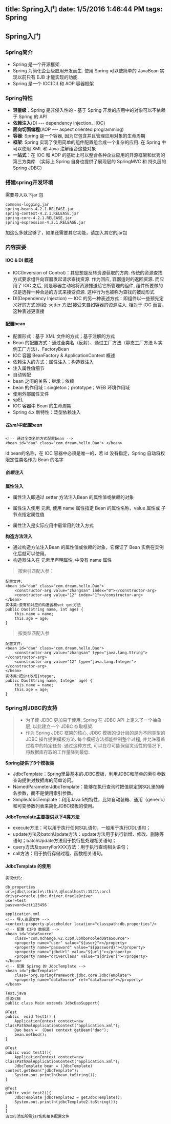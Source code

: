 title: Spring入门
date: 1/5/2016 1:46:44 PM 
tags: Spring
---
## Spring入门 ##

 ### Spring简介 ###

 - Spring 是一个开源框架.
 - Spring 为简化企业级应用开发而生. 使用 Spring 可以使简单的 JavaBean 实现以前只有 EJB 才能实现的功能.
 - Spring 是一个 IOC(DI) 和 AOP 容器框架

### Spring特性 ###

 - **轻量级**：Spring 是非侵入性的 - 基于 Spring 开发的应用中的对象可以不依赖于 Spring 的 API
 - **依赖注入**(DI --- dependency injection、IOC)
 - **面向切面编程**(AOP --- aspect oriented programming)
 - **容器**: Spring 是一个容器, 因为它包含并且管理应用对象的生命周期
 - **框架**: Spring 实现了使用简单的组件配置组合成一个复杂的应用. 在 Spring 中可以使用 XML 和 Java 注解组合这些对象
 - **一站式**：在 IOC 和 AOP 的基础上可以整合各种企业应用的开源框架和优秀的第三方类库 （实际上 Spring 自身也提供了展现层的 SpringMVC 和 持久层的 Spring JDBC）

### 搭建spring开发环境 ###

 需要导入以下jar 包

    commons-logging.jar
	spring-beans-4.2.1.RELEASE.jar
	spring-context-4.2.1.RELEASE.jar
	spring-core-4.2.1.RELEASE.jar
	spring-expression-4.2.1.RELEASE.jar

 加这么多就足够了，如果还需要其它功能，请加入其它的jar包

### 内容提要 ###

#### IOC & DI 概述 ####

 - IOC(Inversion of Control)：其思想是反转资源获取的方向. 传统的资源查找方式要求组件向容器发起请求查找资源. 作为回应, 容器适时的返回资源. 而应用了 IOC 之后, 则是容器主动地将资源推送给它所管理的组件, 组件所要做的仅是选择一种合适的方式来接受资源. 这种行为也被称为查找的被动形式
 - DI(Dependency Injection) — IOC 的另一种表述方式：即组件以一些预先定义好的方式(例如: setter 方法)接受来自如容器的资源注入. 相对于 IOC 而言，这种表述更直接

#### 配置bean ####
   - 配置形式：基于 XML 文件的方式；基于注解的方式
   - Bean 的配置方式：通过全类名（反射）、通过工厂方法（静态工厂方法 & 实例工厂方法）、FactoryBean
   - IOC 容器 BeanFactory & ApplicationContext 概述
   - 依赖注入的方式：属性注入；构造器注入
   - 注入属性值细节
   - 自动转配
   - bean 之间的关系：继承；依赖
   - bean 的作用域：singleton；prototype；WEB 环境作用域
   - 使用外部属性文件
   - spEL
   - IOC 容器中 Bean 的生命周期
   - Spring 4.x 新特性：泛型依赖注入

##### 在xml中配置bean #####

	<!-- 通过全类名的方式配置bean -->
	<bean id="dao" class="com.dream.hello.Dao"> </bean>

 id:bean的名称，在 IOC 容器中必须是唯一的，若 id 没有指定，Spring 自动将权限定性类名作为 Bean 的名字

##### 依赖注入 #####

 **属性注入**  

 - 属性注入即通过 setter 方法注入Bean 的属性值或依赖的对象
 - 属性注入使用 <property> 元素, 使用 name 属性指定 Bean 的属性名称，value 属性或 <value> 子节点指定属性值 
 - 属性注入是实际应用中最常用的注入方式

	<bean id="dao" class="com.dream.hello.Dao">
		<property name="name" value="zhangsan"></property>
	</bean>

 **构造方法注入**  

 - 通过构造方法注入Bean 的属性值或依赖的对象，它保证了 Bean 实例在实例化后就可以使用。
 - 构造器注入在 <constructor-arg> 元素里声明属性, <constructor-arg> 中没有 name 属性


>  按索引匹配入参：


	配置文件:
    <bean id="dao" class="com.dream.hello.Dao">
		<constructor-arg value="zhangsan" index="0"></constructor-arg>
		<constructor-arg value="12" index="1"></constructor-arg>
	</bean>  
	实体类:要有相对应的构造器和set get方法
	public Dao(String name, int age) {
		this.name = name;
		this.age = age;
	}
     

> 按类型匹配入参

	配置文件:
    <bean id="dao" class="com.dream.hello.Dao">
		<constructor-arg value="zhangsan" type="java.lang.String"></constructor-arg>
		<constructor-arg value="12" type="java.lang.Integer"></constructor-arg>
	</bean>
	实体类:把int改成Integer, 
	public Dao(String name, Integer age) {
		this.name = name;
		this.age = age;
	}


 ### Spring对JDBC的支持 ###

> - 为了使 JDBC 更加易于使用, Spring 在 JDBC API 上定义了一个抽象层, 以此建立一个 JDBC 存取框架.
> - 作为 Spring JDBC 框架的核心, JDBC 模板的设计目的是为不同类型的 JDBC 操作提供模板方法. 每个模板方法都能控制整个过程, 并允许覆盖过程中的特定任务. 通过这种方式, 可以在尽可能保留灵活性的情况下, 将数据库存取的工作量降到最低.

 **Spring提供了3个模板类**  

 - JdbcTemplate：Spring里最基本的JDBC模板，利用JDBC和简单的索引参数查询提供对数据库的简单访问。
 - NamedParameterJdbcTemplate：能够在执行查询时把值绑定到SQL里的命名参数，而不是使用索引参数。
 - SimpleJdbcTemplate：利用Java 5的特性，比如自动装箱、通用（generic）和可变参数列表来简化JDBC模板的使用。

 **JdbcTemplate主要提供以下4类方法**

 - execute方法：可以用于执行任何SQL语句，一般用于执行DDL语句；
 - update方法及batchUpdate方法：update方法用于执行新增、修改、删除等语句；batchUpdate方法用于执行批处理相关语句；
 - query方法及queryForXXX方法：用于执行查询相关语句；
 - call方法：用于执行存储过程、函数相关语句。


 #### JdbcTemplate 的使用 ####


    实现代码:
	
	db.properties
	url=jdbc\:oracle\:thin\:@localhost\:1521\:orcl
	driver=oracle.jdbc.driver.OracleDriver
	user=test
	password=ztt123456

	application.xml
	<!-- 导入资源文件 -->
	<context:property-placeholder location="classpath:db.properties"/>
	<!-- 配置 C3P0 数据源 -->
	<bean id="dataSource"
		class="com.mchange.v2.c3p0.ComboPooledDataSource">
		<property name="user" value="${user}"></property>
		<property name="password" value="${password}"></property>
		<property name="jdbcUrl" value="${url}"></property>
		<property name="driverClass" value="${driver}"></property>
	</bean>
	<!-- 配置 Spirng 的 JdbcTemplate -->
	<bean id="jdbcTemplate" 
		class="org.springframework.jdbc.core.JdbcTemplate">
		<property name="dataSource" ref="dataSource"></property>
	</bean>

	Test.java
	测试代码
	public class Main extends JdbcDaoSupport{

	@Test
	public  void Test1() {
		ApplicationContext context=new ClassPathXmlApplicationContext("application.xml");
		Dao bean =  (Dao) context.getBean("dao");
		bean.method();
	}
	
	@Test
	public void test1(){
		ApplicationContext context=new ClassPathXmlApplicationContext("application.xml");
		JdbcTemplate bean = (JdbcTemplate) context.getBean("jdbcTemplate");
		System.out.println(bean.toString());
	}
	
	@Test
	public void test2(){
		JdbcTemplate jdbcTemplate2 = getJdbcTemplate();
		System.out.println(jdbcTemplate2.toString());
	}
	}
	请自行添加所需jar包和相关配置文件

